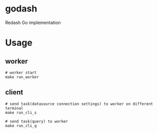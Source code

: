 # godash
Redash Go implementation

# Usage
## worker
```console
# worker start
make run_worker
```

## client
```console
# send task(datasource connection settings) to worker on different terminal
make run_cli_s

# send task(query) to worker
make run_cli_q
```